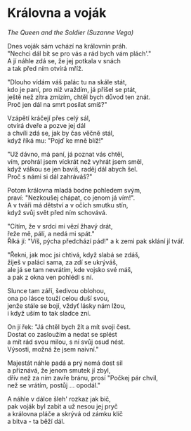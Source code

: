 # Královna a voják
*The Queen and the Soldier (Suzanne Vega)*

Dnes voják sám vchází na královnin práh.  
"Nechci dál bít se pro vás a rád bych vám plách'."  
A jí náhle zdá se, že jej potkala v snách  
a tak před ním otvírá mříž.

"Dlouho vídám váš palác tu na skále stát,  
kdo je paní, pro niž vraždím, já přišel se ptát,  
ještě než zítra zmizím, chtěl bych důvod ten znát.  
Proč jen dál na smrt posílat smíš?"

Vzápětí kráčejí přes celý sál,  
otvírá dveře a pozve jej dál    
a chvíli zdá se, jak by čas věčně stál,  
když říká mu: "Pojď ke mně blíž!"

"Už dávno, má paní, já poznat vás chtěl,  
vím, prohrál jsem víckrát než vyhrát jsem směl,    
když válkou se jen bavíš, raděj dál abych šel.  
Proč s námi si dál zahráváš?"

Potom královna mladá bodne pohledem svým,  
praví: "Nezkoušej chápat, co jenom já vím!".  
A v tváři má dětství a v očích smutku stín,  
když svůj svět před ním schovává.

"Cítím, že v srdci mi vězí žhavý drát,  
řeže mě, pálí, a nedá mi spát."  
Říká jí: "Víš, pýcha předchází pád!"
a k zemi pak sklání jí tvář.

"Řekni, jak moc jsi chtivá, když slabá se zdáš,  
žiješ v paláci sama, za zdí se ukrýváš,  
ale já se tam nevrátím, kde vojsko své máš,  
a pak z okna ven pohlédl s ní.

Slunce tam září, šedivou oblohou,  
ona po lásce touží celou duší svou,  
jenže stále se bojí, vždyť lásky nám lžou,  
i když uším to tak sladce zní.

On jí řek: "Já chtěl bych žít a mít svoji čest.  
Dostat co zasloužím a nedat se splést  
a mít rád svou milou, s ní svůj osud nést.  
Výsosti, možná že jsem naivní."

Majestát náhle padá a prý nemá dost sil  
a přiznává, že jenom smutek jí zbyl,  
dřív než za ním zavře bránu, prosí "Počkej pár chvil,  
než se vrátím, postůj ... opodál."

A náhle v dálce šleh' rozkaz jak bič,  
pak voják byl zabit a už nesou jej pryč  
a královna pláče a skrývá od zámku klíč  
a bitva - ta běží dál.

